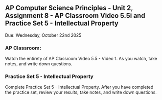 ## AP Computer Science Principles - Unit 2, Assignment 8 - AP Classroom Video 5.5i and Practice Set 5 - Intellectual Property
Due: Wednesday, October 22nd 2025

### AP Classroom:

Watch the entirety of AP Classroom Video 5.5 - Video 1.  As you watch, take notes, and write down questions.

### Practice Set 5 - Intellectual Property

Complete Practice Set 5 - Intellectual Property.  After you have completed the practice set, review your results, take notes, and write down questions.
